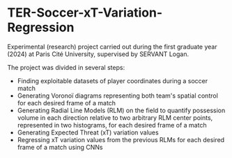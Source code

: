 # TER-Soccer-xT-Variation-Regression
Experimental (research) project carried out during the first graduate year (2024) at Paris Cité University, supervised by SERVANT Logan.

The project was divided in several steps: 
- Finding exploitable datasets of player coordinates during a soccer match
- Generating Voronoï diagrams representing both team's spatial control for each desired frame of a match
- Generating Radial Line Models (RLM) on the field to quantify possession volume in each direction relative to two arbitrary RLM center points, represented in two histograms, for each desired frame of a match
- Generating Expected Threat (xT) variation values
- Regressing xT variation values from the previous RLMs for each desired frame of a match using CNNs
